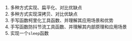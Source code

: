 
1. 多种方式实现、扁平化、对比优缺点
2. 多种方式实现深拷贝、对比优缺点
3. 手写函数柯里化工具函数、并理解其应用场景和优势
4. 手写函数防抖节流工具函数、并理解其内部原理和应用场景
5. 实现一个`sleep`函数